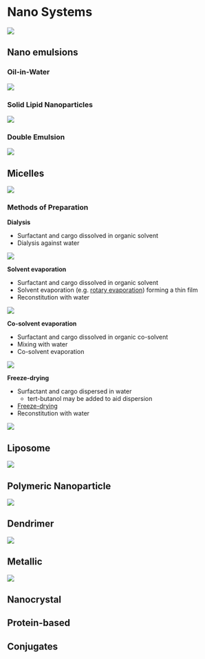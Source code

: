 # Nano Systems

![](<../../.gitbook/assets/summary - Emulsion phases (1).png>)

## Nano emulsions

### **Oil-in-Water**

![](<../../.gitbook/assets/np - OW emulsion (1).png>)

### **Solid Lipid Nanoparticles**

![](<../../.gitbook/assets/np - SLN.png>)

### **Double Emulsion**

![](<../../.gitbook/assets/np - WOW emulsion.png>)

## Micelles

![](<../../.gitbook/assets/np - Micelle CPP.png>)

### Methods of Preparation

**Dialysis**

* Surfactant and cargo dissolved in organic solvent
* Dialysis against water

![](<../../.gitbook/assets/np - Micelle - dialysis.png>)



**Solvent evaporation**

* Surfactant and cargo dissolved in organic solvent
* Solvent evaporation (e.g. [rotary evaporation](../processing/separation/evaporation.md#rotary-evaporation)) forming a thin film
* Reconstitution with water

![](<../../.gitbook/assets/np - Micelle - solvent evaporation.png>)



**Co-solvent evaporation**

* Surfactant and cargo dissolved in organic co-solvent
* Mixing with water
* Co-solvent evaporation

![](<../../.gitbook/assets/np - Micelle - cosolvent evaporation (1).png>)



**Freeze-drying**

* Surfactant and cargo dispersed in water
  * tert-butanol may be added to aid dispersion
* [Freeze-drying](../processing/drying/freeze-drying.md)
* Reconstitution with water

![](<../../.gitbook/assets/np - Micelle - freeze dry.png>)



## Liposome

![](<../../.gitbook/assets/np - Liposome CPP.png>)

## Polymeric Nanoparticle

![](<../../.gitbook/assets/np - polymeric particle 2.png>)

## Dendrimer

![](<../../.gitbook/assets/np - Dendrimer 2.png>)

## Metallic

![](<../../.gitbook/assets/np - Metallic.png>)

## Nanocrystal

## Protein-based

## Conjugates
